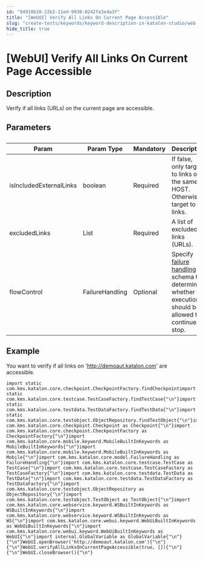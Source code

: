 ```yaml
---
id: "94910b10-22b2-11ed-9930-0242fe3e4a3f"
title: "[WebUI] Verify All Links On Current Page Accessible"
slug: "create-tests/keywords/keyword-description-in-katalon-studio/web-ui-keywords/webui-verify-all-links-on-current-page-accessible"
hide_title: true
---
```


# <a id="id_0" class="anchor_top_offset"/><a id="ariaid-title1" class="anchor_top_offset"/>[WebUI] Verify All Links On Current Page Accessible


## <a id="id_0__id_1" class="anchor_top_offset"/>Description

              
<p xmlns="http://www.w3.org/1999/xhtml" className="p">Verify if all links (URLs) on the current page are   accessible.</p> 
      

## <a id="id_0__id_2" class="anchor_top_offset"/>Parameters

              
<table xmlns="http://www.w3.org/1999/xhtml" className="table anchor_top_offset" id="id_0__78154e2b-1605-44f5-9b52-7c30852706bf"><caption /><thead className="thead"><tr className><th className="entry anchor_top_offset" id="id_0__78154e2b-1605-44f5-9b52-7c30852706bf__entry__1">Param</th><th className="entry anchor_top_offset" id="id_0__78154e2b-1605-44f5-9b52-7c30852706bf__entry__2">Param Type</th><th className="entry anchor_top_offset" id="id_0__78154e2b-1605-44f5-9b52-7c30852706bf__entry__3">Mandatory</th><th className="entry anchor_top_offset" id="id_0__78154e2b-1605-44f5-9b52-7c30852706bf__entry__4">Description</th></tr></thead><tbody className="tbody"><tr className><td className="entry" headers="id_0__78154e2b-1605-44f5-9b52-7c30852706bf__entry__1 id_0__78154e2b-1605-44f5-9b52-7c30852706bf__entry__2 id_0__78154e2b-1605-44f5-9b52-7c30852706bf__entry__3 id_0__78154e2b-1605-44f5-9b52-7c30852706bf__entry__4 ">isIncludedExternalLinks</td><td className="entry" headers="id_0__78154e2b-1605-44f5-9b52-7c30852706bf__entry__1 id_0__78154e2b-1605-44f5-9b52-7c30852706bf__entry__2 id_0__78154e2b-1605-44f5-9b52-7c30852706bf__entry__3 id_0__78154e2b-1605-44f5-9b52-7c30852706bf__entry__4 ">boolean</td><td className="entry" headers="id_0__78154e2b-1605-44f5-9b52-7c30852706bf__entry__1 id_0__78154e2b-1605-44f5-9b52-7c30852706bf__entry__2 id_0__78154e2b-1605-44f5-9b52-7c30852706bf__entry__3 id_0__78154e2b-1605-44f5-9b52-7c30852706bf__entry__4 ">Required</td><td className="entry" headers="id_0__78154e2b-1605-44f5-9b52-7c30852706bf__entry__1 id_0__78154e2b-1605-44f5-9b52-7c30852706bf__entry__2 id_0__78154e2b-1605-44f5-9b52-7c30852706bf__entry__3 id_0__78154e2b-1605-44f5-9b52-7c30852706bf__entry__4 ">If false, only target to links on the same HOST. Otherwise,         target to all links.</td></tr><tr className><td className="entry" headers="id_0__78154e2b-1605-44f5-9b52-7c30852706bf__entry__1 id_0__78154e2b-1605-44f5-9b52-7c30852706bf__entry__2 id_0__78154e2b-1605-44f5-9b52-7c30852706bf__entry__3 id_0__78154e2b-1605-44f5-9b52-7c30852706bf__entry__4 ">excludedLinks</td><td className="entry" headers="id_0__78154e2b-1605-44f5-9b52-7c30852706bf__entry__1 id_0__78154e2b-1605-44f5-9b52-7c30852706bf__entry__2 id_0__78154e2b-1605-44f5-9b52-7c30852706bf__entry__3 id_0__78154e2b-1605-44f5-9b52-7c30852706bf__entry__4 ">List</td><td className="entry" headers="id_0__78154e2b-1605-44f5-9b52-7c30852706bf__entry__1 id_0__78154e2b-1605-44f5-9b52-7c30852706bf__entry__2 id_0__78154e2b-1605-44f5-9b52-7c30852706bf__entry__3 id_0__78154e2b-1605-44f5-9b52-7c30852706bf__entry__4 ">Required</td><td className="entry" headers="id_0__78154e2b-1605-44f5-9b52-7c30852706bf__entry__1 id_0__78154e2b-1605-44f5-9b52-7c30852706bf__entry__2 id_0__78154e2b-1605-44f5-9b52-7c30852706bf__entry__3 id_0__78154e2b-1605-44f5-9b52-7c30852706bf__entry__4 ">A list of excluded links (URLs).</td></tr><tr className><td className="entry" headers="id_0__78154e2b-1605-44f5-9b52-7c30852706bf__entry__1 id_0__78154e2b-1605-44f5-9b52-7c30852706bf__entry__2 id_0__78154e2b-1605-44f5-9b52-7c30852706bf__entry__3 id_0__78154e2b-1605-44f5-9b52-7c30852706bf__entry__4 ">flowControl</td><td className="entry" headers="id_0__78154e2b-1605-44f5-9b52-7c30852706bf__entry__1 id_0__78154e2b-1605-44f5-9b52-7c30852706bf__entry__2 id_0__78154e2b-1605-44f5-9b52-7c30852706bf__entry__3 id_0__78154e2b-1605-44f5-9b52-7c30852706bf__entry__4 ">FailureHandling</td><td className="entry" headers="id_0__78154e2b-1605-44f5-9b52-7c30852706bf__entry__1 id_0__78154e2b-1605-44f5-9b52-7c30852706bf__entry__2 id_0__78154e2b-1605-44f5-9b52-7c30852706bf__entry__3 id_0__78154e2b-1605-44f5-9b52-7c30852706bf__entry__4 ">Optional</td><td className="entry" headers="id_0__78154e2b-1605-44f5-9b52-7c30852706bf__entry__1 id_0__78154e2b-1605-44f5-9b52-7c30852706bf__entry__2 id_0__78154e2b-1605-44f5-9b52-7c30852706bf__entry__3 id_0__78154e2b-1605-44f5-9b52-7c30852706bf__entry__4 ">Specify <a className="xref" href="/docs/maintain/configure-failure-handling-settings-in-katalon-studio">failure handling</a> schema to         determine whether the execution should be allowed to continue or         stop.</td></tr></tbody></table> 
      

## <a id="id_0__id_3" class="anchor_top_offset"/>Example

              
<p xmlns="http://www.w3.org/1999/xhtml" className="p">You want to verify if all links on '<a className="xref j-external-link" href="http://demoaut.katalon.com" target="_blank">http://demoaut.katalon.com</a>'   are accessible.</p> 
              
<pre xmlns="http://www.w3.org/1999/xhtml" className="pre codeblock"><code>import static com.kms.katalon.core.checkpoint.CheckpointFactory.findCheckpointimport static com.kms.katalon.core.testcase.TestCaseFactory.findTestCase{"\n"}import static com.kms.katalon.core.testdata.TestDataFactory.findTestData{"\n"}import static com.kms.katalon.core.testobject.ObjectRepository.findTestObject{"\n"}import com.kms.katalon.core.checkpoint.Checkpoint as Checkpoint{"\n"}import com.kms.katalon.core.checkpoint.CheckpointFactory as CheckpointFactory{"\n"}import com.kms.katalon.core.mobile.keyword.MobileBuiltInKeywords as MobileBuiltInKeywords{"\n"}import com.kms.katalon.core.mobile.keyword.MobileBuiltInKeywords as Mobile{"\n"}import com.kms.katalon.core.model.FailureHandling as FailureHandling{"\n"}import com.kms.katalon.core.testcase.TestCase as TestCase{"\n"}import com.kms.katalon.core.testcase.TestCaseFactory as TestCaseFactory{"\n"}import com.kms.katalon.core.testdata.TestData as TestData{"\n"}import com.kms.katalon.core.testdata.TestDataFactory as TestDataFactory{"\n"}import com.kms.katalon.core.testobject.ObjectRepository as ObjectRepository{"\n"}import com.kms.katalon.core.testobject.TestObject as TestObject{"\n"}import com.kms.katalon.core.webservice.keyword.WSBuiltInKeywords as WSBuiltInKeywords{"\n"}import com.kms.katalon.core.webservice.keyword.WSBuiltInKeywords as WS{"\n"}import com.kms.katalon.core.webui.keyword.WebUiBuiltInKeywords as WebUiBuiltInKeywords{"\n"}import com.kms.katalon.core.webui.keyword.WebUiBuiltInKeywords as WebUI{"\n"}import internal.GlobalVariable as GlobalVariable{"\n"}{"\n"}WebUI.openBrowser('http://demoaut.katalon.com'){"\n"}{"\n"}WebUI.verifyAllLinksOnCurrentPageAccessible(true, []){"\n"}{"\n"}WebUI.closeBrowser(){"\n"}</code></pre> 
            
